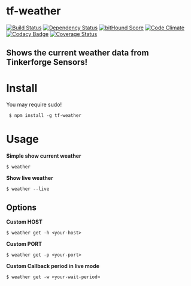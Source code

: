 # tf-weather

[![Build Status](https://travis-ci.org/fscherwi/tf-weather.svg?branch=master)](https://travis-ci.org/fscherwi/tf-weather) [![Dependency Status](https://david-dm.org/fscherwi/tf-weather.svg)](https://david-dm.org/fscherwi/tf-weather) [![bitHound Score](https://www.bithound.io/github/fscherwi/tf-weather/badges/score.svg)](https://www.bithound.io/github/fscherwi/tf-weather) [![Code Climate](https://codeclimate.com/github/fscherwi/tf-weather/badges/gpa.svg)](https://codeclimate.com/github/fscherwi/tf-weather) [![Codacy Badge](https://api.codacy.com/project/badge/grade/627d96122a3541ecaa76fb5a76ec5b75)](https://www.codacy.com/app/fscherwi/tf-weather) [![Coverage Status](https://coveralls.io/repos/fscherwi/tf-weather/badge.svg?service=github)](https://coveralls.io/github/fscherwi/tf-weather)

## Shows the current weather data from Tinkerforge Sensors!

# Install

You may require sudo!

```shell
 $ npm install -g tf-weather
```

# Usage

**Simple show current weather**

```shell
$ weather
```

**Show live weather**

```shell
$ weather --live
```

## Options

**Custom HOST**

```shell
$ weather get -h <your-host>
```

**Custom PORT**

```shell
$ weather get -p <your-port>
```

**Custom Callback period in live mode**

```shell
$ weather get -w <your-wait-period>
```
